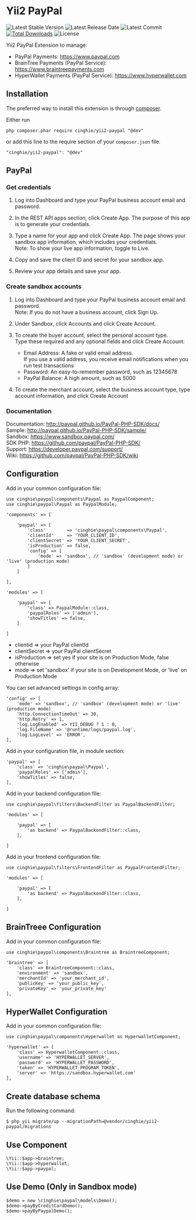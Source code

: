 # Yii2 PayPal

![Latest Stable Version](https://img.shields.io/packagist/v/cinghie/yii2-paypal.svg)
![Latest Release Date](https://img.shields.io/github/release-date/cinghie/yii2-paypal.svg)
![Latest Commit](https://img.shields.io/github/last-commit/cinghie/yii2-paypal.svg)
[![Total Downloads](https://img.shields.io/packagist/dt/cinghie/yii2-paypal.svg)](https://packagist.org/packages/cinghie/yii2-paypal)
![License](https://img.shields.io/packagist/l/cinghie/yii2-paypal.svg)

Yii2 PayPal Extension to manage: 

 - PayPal Payments: https://www.paypal.com
 - BrainTree Payments (PayPal Service): https://www.braintreepayments.com
 - HyperWallet Payments (PayPal Service): https://www.hyperwallet.com

## Installation

The preferred way to install this extension is through [composer](http://getcomposer.org/download/).

Either run

```
php composer.phar require cinghie/yii2-paypal "@dev"
```

or add this line to the require section of your `composer.json` file.

```
"cinghie/yii2-paypal": "@dev"
```

## PayPal

### Get credentials

1. Log into Dashboard and type your PayPal business account email and password.

2. In the REST API apps section, click Create App. The purpose of this app is to generate your credentials.

3. Type a name for your app and click Create App. The page shows your sandbox app information, which includes your credentials.  
Note: To show your live app information, toggle to Live.

4. Copy and save the client ID and secret for your sandbox app.

5. Review your app details and save your app.

### Create sandbox accounts

1. Log into Dashboard and type your PayPal business account email and password.  
Note: If you do not have a business account, click Sign Up.

2. Under Sandbox, click Accounts and click Create Account.

3. To create the buyer account, select the personal account type.  
Type these required and any optional fields and click Create Account:  
  
   - Email Address: A fake or valid email address.  
   If you use a valid address, you receive email notifications when you run test transactions    
   - Password: An easy-to-remember password, such as 12345678  
   - PayPal Balance: A high amount, such as 5000  

4. To create the merchant account, select the business account type, type account information, and click Create Account  

### Documentation

Documentation: http://paypal.github.io/PayPal-PHP-SDK/docs/   
Sample: http://paypal.github.io/PayPal-PHP-SDK/sample/    
Sandbox: https://www.sandbox.paypal.com/  
SDK PHP: https://github.com/paypal/PayPal-PHP-SDK/  
Support: https://developer.paypal.com/support/  
Wiki: https://github.com/paypal/PayPal-PHP-SDK/wiki  

## Configuration

Add in your common configuration file:

```
use cinghie\paypal\components\Paypal as PaypalComponent;
use cinghie\paypal\Paypal as PaypalModule;

'components' => [

    'paypal' => [
    	'class'        => 'cinghie\paypal\components\Paypal',
    	'clientId'     => 'YOUR_CLIENT_ID',
    	'clientSecret' => 'YOUR_CLIENT_SECRET',
    	'isProduction' => false,
    	'config' => [
    		'mode' => 'sandbox', // 'sandbox' (development mode) or 'live' (production mode)
    	]
    ]
    
],

'modules' => [

    'paypal' => [ 
    	'class' => PaypalModule::class, 
    	'paypalRoles' => ['admin'],
    	'showTitles' => false,
    ]
    
]
```

<ul>
  <li>clientid => your PayPal clientId</li>
  <li>clientSecret => your PayPal clientSecret</li>
  <li>isProduction => set yes if your site is on Production Mode, false otherwise</li>
  <li>mode => set 'sandbox' if your site is on Development Mode, or 'live' on Production Mode</li>
</ul>

You can set advanced settings in config array:

```
'config' => [
	'mode' => 'sandbox', // 'sandbox' (development mode) or 'live' (production mode)
	'http.ConnectionTimeOut' => 30,
	'http.Retry' => 1,
	'log.LogEnabled' => YII_DEBUG ? 1 : 0,
	'log.FileName' => '@runtime/logs/paypal.log',
	'log.LogLevel' => 'ERROR',
],
```

Add in your configuration file, in module section:

```
'paypal' => [
	'class' => 'cinghie\paypal\Paypal',
	'paypalRoles' => ['admin'],
	'showTitles' => false,
],
```

Add in your backend configuration file:

```
use cinghie\paypal\filters\BackendFilter as PaypalBackendFilter;

'modules' => [

    'paypal' => [
        'as backend' => PaypalBackendFilter::class,
    ],    

]
```

Add in your frontend configuration file:

```
use cinghie\paypal\filters\FrontendFilter as PaypalFrontendFilter;

'modules' => [

    'paypal' => [
        'as backend' => PaypalBackendFilter::class,
    ],  

]
```

## BrainTreee Configuration

Add in your common configuration file:

```
use cinghie\paypal\components\Braintree as BraintreeComponent;

'braintree' => [
	'class' => BraintreeComponent::class,
	'environment' => 'sandbox',
	'merchantId' => 'your_merchant_id',
	'publicKey' => 'your_public_key',
	'privateKey' => 'your_private_key'
],
```

## HyperWallet Configuration

Add in your common configuration file:

```
use cinghie\paypal\components\Hyperwallet as HyperwalletComponent;

'hyperwallet' => [
	'class' => HyperwalletComponent::class,
	'username' => 'HYPERWALLET_SERVER',
	'password' => 'HYPERWALLET_PASSWORD',
	'token' => 'HYPERWALLET_PROGRAM_TOKEN',
	'server' => 'https://sandbox.hyperwallet.com'
],
```

## Create database schema

Run the following command:

```
$ php yii migrate/up --migrationPath=@vendor/cinghie/yii2-paypal/migrations
```

## Use Component

```
\Yii::$app->braintree;
\Yii::$app->hyperwallet;
\Yii::$app->paypal;
```

## Use Demo (Only in Sandbox mode)

```
$demo = new \cinghie\paypal\models\Demo();
$demo->payByCreditCardDemo();
$demo->payByPaypalDemo();
```
